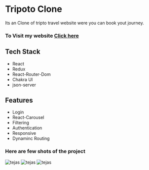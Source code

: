 
<h1>Tripoto Clone</h1>
<P>Its an Clone of tripto travel website were you can book yout journey.</P>

<h3>To Visit my website   <a href='https://fabulous-cobbler-459f32.netlify.app/'>Click here</a></h3>

<h2>Tech Stack</h2>
<div>
  <ul>
    <li> React</li>
     <li>Redux</li>
     <li>React-Router-Dom</li>
     <li>Chakra UI</li>
    <li>json-server</li>
  </ul>
</div>
<h2>Features</h2>
  <ul>
    <li>Login</li>
     <li>React-Carousel</li>
     <li>Filtering</li>
     <li>Authentication</li>
     <li>Responsive</li>
     <li>Dynaminc Routing</li>
    
  </ul>
  <h3>Here are few shots of the project</h3>
  <div>
  <img src='https://user-images.githubusercontent.com/103955930/211576382-01819dfe-5045-4ff7-9481-2d804526e42d.png' alt='tejas'></img>
   <img src='https://user-images.githubusercontent.com/103955930/211577338-984303d5-64a3-498b-b2a8-5e2a8f35a2da.png' alt='tejas'></img>
   <img src='https://user-images.githubusercontent.com/103955930/211577820-5bf71cab-eb8d-4dbf-8906-989b7cd535ae.png' alt='tejas'></img>


</div>
